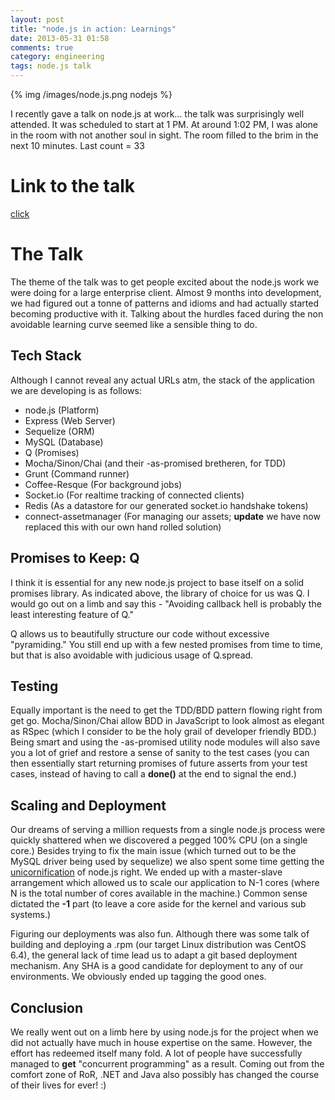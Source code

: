 ```yaml
---
layout: post
title: "node.js in action: Learnings"
date: 2013-05-31 01:58
comments: true
category: engineering
tags: node.js talk
---
```


{% img /images/node.js.png nodejs %}

I recently gave a talk on node.js at work... the talk was surprisingly well attended. It was scheduled to start at 1 PM. At around 1:02 PM, I was alone in the room with not another soul in sight. The room filled to the brim in the next 10 minutes. Last count = 33

Link to the talk
================

[click](http://goo.gl/Pcz2wQ)

The Talk
========

The theme of the talk was to get people excited about the node.js work we were doing for a large enterprise client. Almost 9 months into development, we had figured out a tonne of patterns and idioms and had actually started becoming productive with it. Talking about the hurdles faced during the non avoidable learning curve seemed like a sensible thing to do.

Tech Stack
----------

Although I cannot reveal any actual URLs atm, the stack of the application we are developing is as follows:

* node.js (Platform)
* Express (Web Server)
* Sequelize (ORM)
* MySQL (Database)
* Q (Promises)
* Mocha/Sinon/Chai (and their -as-promised bretheren, for TDD)
* Grunt (Command runner)
* Coffee-Resque (For background jobs)
* Socket.io (For realtime tracking of connected clients)
* Redis (As a datastore for our generated socket.io handshake tokens)
* connect-assetmanager (For managing our assets; __update__ we have now replaced this with our own hand rolled solution)

Promises to Keep: Q
-------------------

I think it is essential for any new node.js project to base itself on a solid promises library. As indicated above, the library of choice for us was Q. I would go out on a limb and say this - "Avoiding callback hell is probably the least interesting feature of Q."

Q allows us to beautifully structure our code without excessive "pyramiding." You still end up with a few nested promises from time to time, but that is also avoidable with judicious usage of Q.spread.

Testing
-------

Equally important is the need to get the TDD/BDD pattern flowing right from get go. Mocha/Sinon/Chai allow BDD in JavaScript to look almost as elegant as RSpec (which I consider to be the holy grail of developer friendly BDD.) Being smart and using the -as-promised utility node modules will also save you a lot of grief and restore a sense of sanity to the test cases (you can then essentially start returning promises of future asserts from your test cases, instead of having to call a __done()__ at the end to signal the end.)

Scaling and Deployment
----------------------

Our dreams of serving a million requests from a single node.js process were quickly shattered when we discovered a pegged 100% CPU (on a single core.) Besides trying to fix the main issue (which turned out to be the MySQL driver being used by sequelize) we also spent some time getting the [unicornification](http://unicorn.bogomips.org/) of node.js right. We ended up with a master-slave arrangement which allowed us to scale our application to N-1 cores (where N is the total number of cores available in the machine.) Common sense dictated the __-1__ part (to leave a core aside for the kernel and various sub systems.)

Figuring our deployments was also fun. Although there was some talk of building and deploying a .rpm (our target Linux distribution was CentOS 6.4), the general lack of time lead us to adapt a git based deployment mechanism. Any SHA is a good candidate for deployment to any of our environments. We obviously ended up tagging the good ones.

Conclusion
----------

We really went out on a limb here by using node.js for the project when we did not actually have much in house expertise on the same. However, the effort has redeemed itself many fold. A lot of people have successfully managed to __get__ "concurrent programming" as a result. Coming out from the comfort zone of RoR, .NET and Java also possibly has changed the course of their lives for ever! :)
